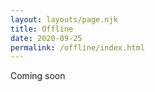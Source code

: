 ```yaml
---
layout: layouts/page.njk
title: Offline
date: 2020-09-25
permalink: /offline/index.html
---
```


Coming soon